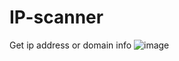 # IP-scanner
Get ip address or domain info
![image](https://user-images.githubusercontent.com/69617058/160661488-2125908b-241e-4882-bb5e-526901e806d0.png)
